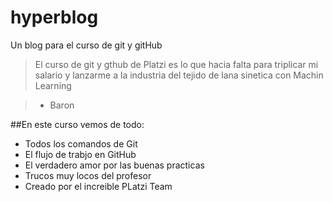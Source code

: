# hyperblog
Un blog para el curso de git y gitHub

>El curso de git y gthub de Platzi es lo que hacia falta para triplicar mi 
salario y lanzarme a la industria del tejido de lana sinetica con 
Machin Learning

> + Baron

##En este curso vemos de todo:
+ Todos los comandos de Git
+ El flujo de trabjo en GitHub
+ El verdadero amor por las buenas practicas
+ Trucos muy locos del profesor
+ Creado por el increible PLatzi Team
